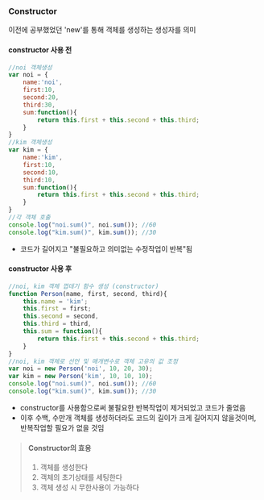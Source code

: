 ### Constructor
이전에 공부했었던 'new'를 통해 객체를 생성하는 생성자를 의미

#### constructor 사용 전
```javascript 
//noi 객체생성
var noi = {
    name:'noi',
    first:10,
    second:20,
    third:30,
    sum:function(){
        return this.first + this.second + this.third;
    }
}
//kim 객체생성
var kim = {
    name:'kim',
    first:10,
    second:10,
    third:10,
    sum:function(){
        return this.first + this.second + this.third;
    }
}
//각 객체 호출
console.log("noi.sum()", noi.sum()); //60
console.log("kim.sum()", kim.sum()); //30
```
- 코드가 길어지고 "불필요하고 의미없는 수정작업이 반복"됨


#### constructor 사용 후
```javascript
//noi, kim 객체 껍데기 함수 생성 (constructor)
function Person(name, first, second, third){
    this.name = 'kim';
    this.first = first;
    this.second = second,
    this.third = third,
    this.sum = function(){
        return this.first + this.second + this.third;
    }
}
//noi, kim 객체로 선언 및 매개변수로 객체 고유의 값 조정
var noi = new Person('noi', 10, 20, 30);
var kim = new Person('kim', 10, 10, 10);
console.log("noi.sum()", noi.sum()); //60
console.log("kim.sum()", kim.sum()); //30
```
- constructor를 사용함으로써 불필요한 반복작업이 제거되었고 코드가 줄었음
- 이후 수백, 수만개 객체를 생성하더라도 코드의 길이가 크게 길어지지 않을것이며, 반복작업할 필요가 없을 것임

> #### Constructor의 효용
> 1. 객체를 생성한다
> 2. 객체의 초기상태를 세팅한다
> 3. 객체 생성 시 무한사용이 가능하다
